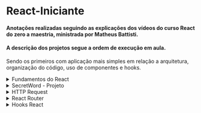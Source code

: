 # React-Iniciante

#### Anotações realizadas seguindo as explicações dos vídeos do curso React do zero a maestria,  ministrada por Matheus Battisti.

#### A descrição dos projetos segue a ordem de execução em aula.
Sendo os primeiros com aplicação mais simples em relação a arquitetura, organização do código, uso de componentes e hooks.

<details>
  <summary>Fundamentos do React</summary>
  
#### Node.Js 
- e uma biblioteca, runtime de javScript, utilizada por um compilador durante a execução do programa, éconstruida em V8 da Google.
  - Temos um código JavaScript rodando em C++ para garantir alta performance.
  - Download Node : nodejs.org
  - Verificar versão do node, digitar no cmd: node -v

#### NPM 
- é um gerenciador de pacotes Node, permite utilizar bibliotecas de terceiros, e também é utilizado par executar determinados scripts no programa.
  - os módulos externos ficam na pasta node-modules, Ela deve ser descartável, a cada instalação do projeto baixamos todos os pacotes novamente.
  - O npm vem junto com o Node.
  - Verificar versão do npm, digitar no cmd: npm -v


Terminal Powershell é melhor que o cmd.

#### Modo comum de criar um proje em react:
      npx create-react-app nomedaaplicação

#### Modo mais atual de criar o projeto utilizando vite, o projeto é criado de forma mais rápida:
     npm create vite@latest
 - selecionar nome do projeto
- selecionar o framework (no caso escolher react)
- selecionar a variant - JavScript ou TypeScript
- entrar na pasta no projeto que foi criada e rodar:
  - npm install ou npm i

#### Para rodar com vite:
     npm run dev

Extensão VS Code:
ES7 + React/Redux/React-Native
__________________________________________________________________________________

### Fundamentos do React

* Components
  - CamelCase
  - para importar colocar em forma de tag <Component/>

* Events (button, onClick)
  - Temos acesso ao argumento especial chamado events ou e. são os dados que o evento contém, se passar ele no log é possível ver tudo que o evento possui.

* Funções no evento
  - é possível passar a função criandoo uma () =>, porém não é recomendado criar uma função de bloco (função com mais de uma linha) nesse caso é melhor criar a função e chama-lano onclick.

* Imagem
  - Na pasta public manter as imagens que não possuem previsão de mudança, como logo, favicon
  - Na pasta assets as imagens que estão dentro do arquivo e poderão sofrer mudanças.

* Hooks
  - Todos os hooks começam com use
  - podemos criar nossos hooks, isso se chama custom hook
  - precisam ser importados
  - Hooks guarda ou alteram o estado de um dado


* Renderizar listas
  - map ex: <div>
	 <ul>
	  {list.map((item) => (
	    <li>{item}</li>))}
	 </ul>
	</div>

o list foi inicializado com useState contendo um array de nomes
ex: const [list] = useState(["Juliana", "Claudia", "Priscila"])


* Propriedade Key
  - o react precisa de uma chave única para cada um dos itens listados, isso ajuda a renderizar os componentes.
  - Podemos usar o id ou o index, mas o ideal é utilizar o id, em ultimo caso se usa o idex.
  - map ex com index: <div>
	 <ul>
	  {list.map((item,i) => (
	    <li key={i}>{item}</li>))}
	 </ul>
	</div>

* Previous State
  - permite pegar o dado ems eu valor original dentro de um set de dado
  - usado paramodificar listas, pois temoso valor antigo e transformamos em um valor novo
  - o primeiro argumento de um set sempre será o previous state
  - para chamar colocar prev+nome do state
  - ex: prevList

* Renderização condicional
  - é quando imprimimos uma parte do template baseado em uma condição
  - usa if para checar
  - ex: em caso de usuario autenticado/não autenticado

* If/Else
  - utilizar ternário
  - condição ? bloco1 : bloco2

* Props
  - passar valores de um componente pai para um componente filho
  - muito útil quando os dados são carregados via banco de dados.
  - as props vem em um objeto no argumento da função do componente.
  - eu dou um nome para propriedade que eu vou enviar e depois igualo ela o valor
  - ex: nome={nome}.
    - o primeiro campo é o nome que dou para a propriedade, não importa o nome que vou dar, poderia ser bola={nome}.
    - o segundo campo é o valor da propriedade, ele precisa ser informad0 corretamente.

  -  - ao receber o props no filho , recebo no componente filho pelo nome que eu dei a ele.

* Desestruturar props - destructuring
  - É a forma mais atual e funcional para utilizar.
  - passo entre {} os nomes das propriedades que estou recebendo por props.

* Renderização de lista
  - modelo de construção: { cars.map((car)=>(
  - para acessar os dados preciso passar car.propriedadedesejada
)}

* Fragments
  - <></> É interessante utilizar quando precisamos ter mais de um elemento pai em um componente.
  - Ela serve como elemento pai, não alterando a estrutura HTML como acontece se utilizamos uma div.

* ChildrenProp
  - recurso utilizado quando um componente precisa ter jsx dentro dele
  - porém esse jsx vem do componente pai
  - então o componente age como um container abraçando estes elementos
  - children é considerada uma prop de um componente.
  - a propriedade children carrega outros elementos além do valor, como o HTML.
  - No componente pai passo o prop myValue e as propriedades que desejo que sejam mostradas dentro do componente filho, elas serão carregadas pelo prop children, essa funcionalidade é muito utilizada em context.
    
  ![image](https://github.com/JuCouto/React-Iniciante/assets/100319483/486fec32-02cf-49f7-8eba-fa2979cc3bf7)
  
  - no componente filho recebo o prop children e passo como objeto children onde será carregado as propriedades no pai, posso também receber mais de uma prop, como o myValue por exemplo:
    
   ![image](https://github.com/JuCouto/React-Iniciante/assets/100319483/8c1dcd7d-de3f-4d12-99f2-c43af25427a7)

  - Exemplo em tela:
 
    ![image](https://github.com/JuCouto/React-Iniciante/assets/100319483/5cb20c97-243b-4d9e-b68a-7940dd5007c8)

* Função em props -  PAI PARA FILHO
  - criar a função no component pai e enviar como prop para o component.
  - No componente filho a função pode ser ativada por um evento.
  - exemplo: função de deletar no pai, passo para o filho , e no filho chamo a função através do ícone de deletar.

* State lift - FILHO PARA PAI
  - valor levado do component filho para o pai
  - geralmente temos um componente que usa o state e outro que o altera
  - precisamos passar a alteração para o componente pai e este passa para o componente que usa o state

	* --> exemplo com 3 componentes:

	-- (estado gerenciado pelo componente pai)
	-- o state fica no pai
	-- a função está no pai
	-- passo o state para o filho1 por prop.

	-- (componente que consome esse estado)
	-- no filho1 recebo o parâmetro

	-- (componente que altera e eleva o estado, para eu ter um reconsumo do estado)
	-- no pai passo a função por props par o filho2.
	-- no filho2 recebo a função e faço o gerenciamento do que será passado/recebido na função que está criada no pai.
	-- criando um botão que vai ativar o evento para chamar a função e passar o valor para a função.

</details>

<details>
  <summary>SecretWord - Projeto</summary>
  
- Projeto de um jogo similar ao jogo da forca.
  
- Nesse projeto as "responsabilidades" estão concentradas no App.
 
- É o primeiro projeto do curso, então foi criado de forma mais básica, sem usar todos os recursos do react.
 
  ![SecretWord](https://github.com/JuCouto/React-Iniciante/assets/100319483/17997dd8-ed8d-49e2-bbc0-a599f28c5c16)

** sugestão de melhoria: mostrar a palavra completa ao acertar todas asletras, no momento está trocando para a próxima palavra. 
</details>

<details>
  <summary>HTTP Request</summary>

  #### API
  - O projeto apresenta simulação de API utilizando o json server (npm i json-server)
  - Para acessa-lo criar uma pasta "data"e arquivo db.json. colar seu modelo de json a ser consumido.
  - No package.json em scripts colar:   <br>"server": "json-server --watch data/db.json".
  - Para rodar o projeto, iniciar com  o jsonserver, pois por default ele abre na porta 3000.<br>
o react vai abrir em outra porta se a 3000 estiver ocupada, ou usando o vite vai abrir  na 5173
  - <b>npm run server</b>

  - O código possui comentários para facilitar o acompanhamento no que foi acrescentado nas aulas.
![Http](https://github.com/JuCouto/React-Iniciante/assets/100319483/079a99c9-aabb-4709-a2d3-c6ff2df297ef)

</details>

<details>
  <summary>React Router</summary>


</details>

<details>
  <summary>Hooks React</summary>

### UseState
- O principal propósito é gerenciar valores.
- Podemos consultar uma valor e alterá-lo.
- Isso permite re-renderizar um componente, o que não é possível com a manipulação de variáveis.

### useState e inputs
- Atrelando o useState a um input podemos fazer algumas ações:
  - alteração de um state por evento de onChange
  - Limpeza de inputs(Controlled input => tem que atrelar o value do input  ao valor do state)
  - Após preenchimento total do form, unir os statese fazer um envio dos dados ao back-end


### useReducer
- Tem a mesma função do useState, ele gerencia valores
- Porém temos a possibilidade de executar uma função na hora da alteração do valor.
- O useReducer recebe um valor para gerenciar e uma função para alterar esse valor.
- Cria a função, e através de uma action ela é executada. por ex: um onClick, em uma função mais simples.
* O reducer geralmente tem aplicações mais complexas, utilizando a estrutura switch com actions

** No código tem um exemplo utilizando o switch, para uma lista de tarefas

### useEffect
- Pode ser utilizado para alterações no DOM, requisições HTTP, entre outras
- O principal motivo de utiliza-lo é poder controlar quantas vezes algo acontece
- A sintaxe é formada por uma função a ser executada e um array de dependências.
- Se utilizar o useEffect com array de dependencias vazio a função é executada apenas uma vez.

#### useEffect com array de dependências:
quando passamos uma dependência criada no useState no array do useEffect para ser "vigiada"

#### Limpeza do useEffect
- Em alguns casos é necessário ter um cleanup no useEffect para garantir o funcionamento
ex: um timeout que ao mudar de página pode continuar a ser executado

### useDebounce
- Hook personalizado para controlar o tempo para execução da chamada na API, ele permite a execução da função após executar o tempo de espera determinado.
- modelo de componente Search sendo chamado no about, consumindo essa api https://kitsu.docs.apiary.io/#introduction/json:api.
- O componente SEARCHINPUT tem a implementação do debaunce.
- 
</details>
